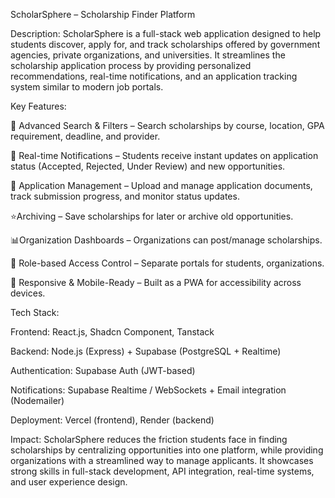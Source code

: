 ScholarSphere – Scholarship Finder Platform

Description:
ScholarSphere is a full-stack web application designed to help students discover, apply for, and track scholarships offered by government agencies, private organizations, and universities. It streamlines the scholarship application process by providing personalized recommendations, real-time notifications, and an application tracking system similar to modern job portals.

Key Features:

🔎 Advanced Search & Filters – Search scholarships by course, location, GPA requirement, deadline, and provider.

📩 Real-time Notifications – Students receive instant updates on application status (Accepted, Rejected, Under Review) and new opportunities.

📝 Application Management – Upload and manage application documents, track submission progress, and monitor status updates.

⭐Archiving – Save scholarships for later or archive old opportunities.

📊Organization Dashboards – Organizations can post/manage scholarships.

🔐 Role-based Access Control – Separate portals for students, organizations.

📱 Responsive & Mobile-Ready – Built as a PWA for accessibility across devices.

Tech Stack:

Frontend: React.js, Shadcn Component, Tanstack

Backend: Node.js (Express) + Supabase (PostgreSQL + Realtime)

Authentication: Supabase Auth (JWT-based)

Notifications: Supabase Realtime / WebSockets + Email integration (Nodemailer)

Deployment: Vercel (frontend), Render (backend)

Impact:
ScholarSphere reduces the friction students face in finding scholarships by centralizing opportunities into one platform, while providing organizations with a streamlined way to manage applicants. It showcases strong skills in full-stack development, API integration, real-time systems, and user experience design.
